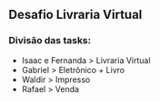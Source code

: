 ## Desafio Livraria Virtual

### Divisão das tasks:
- Isaac e Fernanda > Livraria Virtual
- Gabriel > Eletrônico + Livro
- Waldir > Impresso
- Rafael > Venda